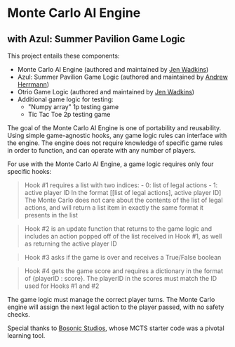 # Monte Carlo AI Engine
## with Azul: Summer Pavilion Game Logic

This project entails these components:
- Monte Carlo AI Engine (authored and maintained by [Jen Wadkins](https://github.com/threnjen))
- Azul: Summer Pavilion Game Logic (authored and maintained by [Andrew Herrmann](https://github.com/aherrmann85))
- Otrio Game Logic (authored and maintained by [Jen Wadkins](https://github.com/threnjen))
- Additional game logic for testing:
  - "Numpy array" 1p testing game
  - Tic Tac Toe 2p testing game


The goal of the Monte Carlo AI Engine is one of portability and reusability. Using simple game-agnostic hooks, any game logic rules can interface with the engine. The engine does not require knowledge of specific game rules in order to function, and can operate with any number of players.

For use with the Monte Carlo AI Engine, a game logic requires only four specific hooks:

> Hook #1 requires a list with two indices:
    - 0: list of legal actions
    - 1: active player ID
    In the format [[list of legal actions], active player ID]
    The Monte Carlo does not care about the contents of the list of legal actions, and will return a list item in exactly the same format it presents in the list

> Hook #2 is an update function that returns to the game logic and includes an action popped off of the list received in Hook #1, as well as returning the active player ID

> Hook #3 asks if the game is over and receives a True/False boolean

> Hook #4 gets the game score and requires a dictionary in the format of {playerID : score}. The playerID in the scores must match the ID used for Hooks #1 and #2

The game logic must manage the correct player turns. The Monte Carlo engine will assign the next legal action to the player passed, with no safety checks.

Special thanks to [Bosonic Studios](https://ai-boson.github.io/mcts/), whose MCTS starter code was a pivotal learning tool.



